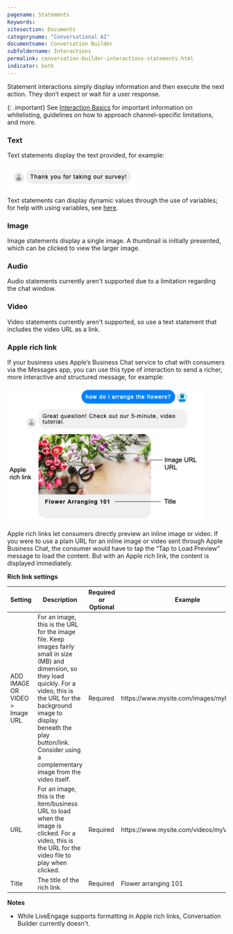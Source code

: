 ```yaml
---
pagename: Statements
Keywords:
sitesection: Documents
categoryname: "Conversational AI"
documentname: Conversation Builder
subfoldername: Interactions
permalink: conversation-builder-interactions-statements.html
indicator: both
---
```


Statement interactions simply display information and then execute the next action. They don’t expect or wait for a user response.

{: .important}
See [Interaction Basics](conversation-builder-interactions-interaction-basics.html) for important information on whitelisting, guidelines on how to approach channel-specific limitations, and more.

### Text
Text statements display the text provided, for example:

<img style="width:300px" src="img/ConvoBuilder/statements_text.png">

Text statements can display dynamic values through the use of variables; for help with using variables, see [here](conversation-builder-interactions-interaction-basics.html#display-variables-in-interactions).

### Image
Image statements display a single image. A thumbnail is initially presented, which can be clicked to view the larger image.

### Audio
Audio statements currently aren't supported due to a limitation regarding the chat window.

### Video
Video statements currently aren't supported, so use a text statement that includes the video URL as a link.

### Apple rich link
If your business uses Apple’s Business Chat service to chat with consumers via the Messages app, you can use this type of interaction to send a richer, more interactive and structured message, for example:

<img style="width:450px" src="img/ConvoBuilder/statements_richLink.png">

Apple rich links let consumers directly preview an inline image or video. If you were to use a plain URL for an inline image or video sent through Apple Business Chat, the consumer would have to tap the “Tap to Load Preview” message to load the content. But with an Apple rich link, the content is displayed immediately.

**Rich link settings**

| Setting | Description | Required or Optional | Example |
| --- | --- | --- | --- | 
| ADD IMAGE OR VIDEO > Image URL | For an image, this is the URL for the image file. Keep images fairly small in size \(MB\) and dimension, so they load quickly. For a video, this is the URL for the background image to display beneath the play button/link. Consider using a complementary image from the video itself. | Required | https://www\.mysite\.com/images/myImage\.jpg |
| URL | For an image, this is the item/business URL to load when the image is clicked. For a video, this is the URL for the video file to play when clicked. | Required | https://www\.mysite\.com/videos/myVideo\.mp4 |
| Title | The title of the rich link. | Required | Flower arranging 101 |

**Notes**
- While LiveEngage supports formatting in Apple rich links, Conversation Builder currently doesn't.